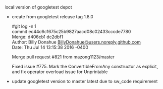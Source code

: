 local version of googletest depot
  * create from googletest release tag 1.8.0
   
    #git log -n 1 <br/>
      commit ec44c6c1675c25b9827aacd08c02433cccde7780 <br/>
      Merge: d406cb1 dc2dbf1 <br/>
      Author: Billy Donahue <BillyDonahue@users.noreply.github.com> <br/>
      Date:   Thu Jul 14 13:15:38 2016 -0400 <br/>

       Merge pull request #821 from mazong1123/master
    
       Fixed issue #775. Mark the ConvertibleFromAny constructor as explicit, and fix operator overload issue for Unprintable

  * update googletest version to master latest due to sw_code requirement 
